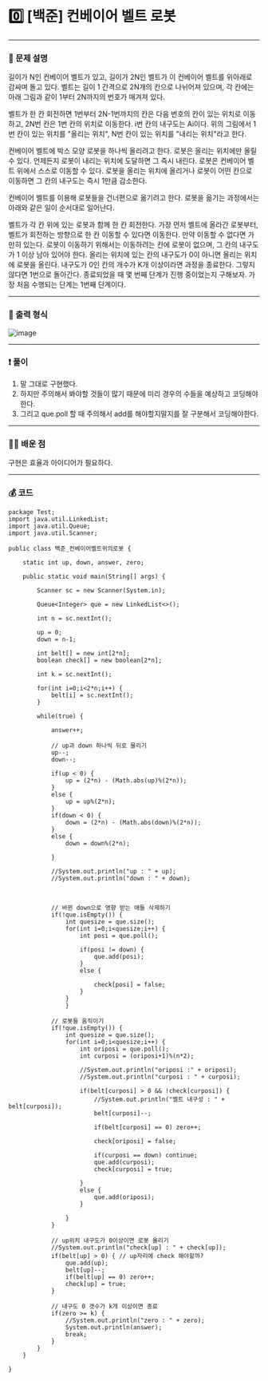 # 0️⃣ [백준] 컨베이어 벨트 로봇 </span> 

---
### 📃 문제 설명

길이가 N인 컨베이어 벨트가 있고, 길이가 2N인 벨트가 이 컨베이어 벨트를 위아래로 감싸며 돌고 있다. 
벨트는 길이 1 간격으로 2N개의 칸으로 나뉘어져 있으며, 각 칸에는 아래 그림과 같이 1부터 2N까지의 번호가 매겨져 있다.



벨트가 한 칸 회전하면 1번부터 2N-1번까지의 칸은 다음 번호의 칸이 있는 위치로 이동하고, 2N번 칸은 1번 칸의 위치로 이동한다. 
i번 칸의 내구도는 Ai이다. 위의 그림에서 1번 칸이 있는 위치를 "올리는 위치", N번 칸이 있는 위치를 "내리는 위치"라고 한다.

컨베이어 벨트에 박스 모양 로봇을 하나씩 올리려고 한다. 로봇은 올리는 위치에만 올릴 수 있다. 언제든지 로봇이 내리는 위치에 도달하면 그 즉시 내린다. 
로봇은 컨베이어 벨트 위에서 스스로 이동할 수 있다. 로봇을 올리는 위치에 올리거나 로봇이 어떤 칸으로 이동하면 그 칸의 내구도는 즉시 1만큼 감소한다.

컨베이어 벨트를 이용해 로봇들을 건너편으로 옮기려고 한다. 로봇을 옮기는 과정에서는 아래와 같은 일이 순서대로 일어난다.

벨트가 각 칸 위에 있는 로봇과 함께 한 칸 회전한다.
가장 먼저 벨트에 올라간 로봇부터, 벨트가 회전하는 방향으로 한 칸 이동할 수 있다면 이동한다. 만약 이동할 수 없다면 가만히 있는다.
로봇이 이동하기 위해서는 이동하려는 칸에 로봇이 없으며, 그 칸의 내구도가 1 이상 남아 있어야 한다.
올리는 위치에 있는 칸의 내구도가 0이 아니면 올리는 위치에 로봇을 올린다.
내구도가 0인 칸의 개수가 K개 이상이라면 과정을 종료한다. 그렇지 않다면 1번으로 돌아간다.
종료되었을 때 몇 번째 단계가 진행 중이었는지 구해보자. 가장 처음 수행되는 단계는 1번째 단계이다.

---
### 🔑 출력 형식

![image](https://github.com/user-attachments/assets/c9257e4d-5548-4f60-bb12-aaa2dba48c8b)


---
### ❗️ 풀이 
1. 말 그대로 구현했다.
2. 하지만 주의해서 봐야할 것들이 많기 때문에 미리 경우의 수들을 예상하고 코딩해야한다.
3. 그리고 que.poll 할 때 주의해서 add를 해야할지말지를 잘 구분해서 코딩해야한다.


---

### 👩‍💻 배운 점
구현은 효율과 아이디어가 필요하다.

---
### 💰 코드
```
package Test;
import java.util.LinkedList;
import java.util.Queue;
import java.util.Scanner;

public class 백준_컨베이어벨트위의로봇 {
	
	static int up, down, answer, zero;

	public static void main(String[] args) {
		
		Scanner sc = new Scanner(System.in);
		
		Queue<Integer> que = new LinkedList<>();
		
		int n = sc.nextInt();
		
		up = 0;
		down = n-1;
		
		int belt[] = new int[2*n];
		boolean check[] = new boolean[2*n];
		
		int k = sc.nextInt();
		
		for(int i=0;i<2*n;i++) {
			belt[i] = sc.nextInt();
		}
		
		while(true) {
			
			answer++;
			
			// up과 down 하나씩 뒤로 물리기
			up--;
			down--;
			
			if(up < 0) {
				up = (2*n) - (Math.abs(up)%(2*n));
			}
			else {
				up = up%(2*n);
			}
			if(down < 0) {
				down = (2*n) - (Math.abs(down)%(2*n));
			}
			else {
				down = down%(2*n);
				
			}
			
			//System.out.println("up : " + up);
			//System.out.println("down : " + down);
			
			
			
			// 바뀐 down으로 영향 받는 애들 삭제하기
			if(!que.isEmpty()) {
				int quesize = que.size();
				for(int i=0;i<quesize;i++) {
					int posi = que.poll();
					
					if(posi != down) {
						que.add(posi);
					}
					else {
						
						check[posi] = false;
					}
				}
				}
			
			// 로봇들 움직이기
			if(!que.isEmpty()) {
				int quesize = que.size();
				for(int i=0;i<quesize;i++) {
					int oriposi = que.poll();
					int curposi = (oriposi+1)%(n*2);
					
					//System.out.println("oriposi :" + oriposi);
					//System.out.println("curposi : " + curposi);
					
					if(belt[curposi] > 0 && !check[curposi]) {
						//System.out.println("벨트 내구성 : " + belt[curposi]);
						belt[curposi]--;
						
						if(belt[curposi] == 0) zero++;
						
						check[oriposi] = false;
						
						if(curposi == down) continue;
						que.add(curposi);
						check[curposi] = true;
						
					}
					else {
						que.add(oriposi);
					}
					
				}
			}
			
			// up위치 내구도가 0이상이면 로봇 올리기
			//System.out.println("check[up] : " + check[up]);
			if(belt[up] > 0) { // up자리에 check 해야할까?
				que.add(up);
				belt[up]--;
				if(belt[up] == 0) zero++;
				check[up] = true;
			}
			
			// 내구도 0 갯수가 k개 이상이면 종료
			if(zero >= k) {
				//System.out.println("zero : " + zero);
				System.out.println(answer);
				break;
			}
		}
	}

}

```
